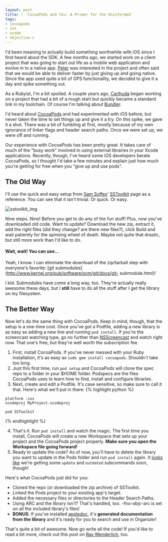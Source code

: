 ```yaml
---
layout: post
title: ! 'CocoaPods and You: A Primer for the Uninformed'
tags:
- cocoapods
- ios
- xcode
- objective-c
---
```

I'd been meaning to actually build something worthwhile with iOS since I first
heard about the SDK. A few months ago, we started work on a client project
that was going to start out life as a mobile web application and evolve in to
a native app. [Peter](https://twitter.com/pkananen) was interested in the
project and often said that we would be able to deliver faster by just giving
up and going native. Since the app used quite a bit of GPS functionality, we
decided to give it a day and spike something out.

As a Rubyist, I'm a bit spoiled. A couple years ago,
[Carlhuda](https://github.com/carlhuda) began working on a project that had a
bit of a rough start but quickly became a standard link in my toolchain. Of
course I'm talking about [Bundler](http://gembundler.com).

I'd heard about [CocoaPods](http://cocoapods.org) and had experimented with
iOS before, but never taken the time to set things up and give it a try. On
this spike, we gave it a shot. There was a bit of fumbling at first, mostly
because of my own ignorance of linker flags and header search paths. Once we
were set up, we were off and running.

Our experience with CocoaPods has been pretty great. It takes care of much of
the "busy work" involved in using external libraries in your Xcode
applications. Recently, though, I've heard some iOS developers berate
CocoaPods, so I thought I'd take a few minutes and explain just how much
you're getting for free when you "give up and use pods".

## The Old Way

I'll use the quick and easy setup from [Sam
Soffes](https://twitter.com/samsoffes)' [SSToolkit](http://sstoolk.it) page as
a reference. You can see that it isn't trivial. Or quick. Or easy.

![sstoolkit_img](http://cdmwebs.com/s/SSToolkit-20120822-231013.jpg)

Nine steps. Nine! Before you get to do any of the fun stuff! Plus, now you've
downloaded old code. Want to update? Download the new zip, extract it, add the
right files (did they change? are there new files?), click Build and wait
patiently for the spinning wheel of death. Maybe not quite that drastic, but
still more work than I'd like to do.

#### Wait, wait! You can use…

Yeah, I know. I can eliminate the download of the zip/tarball step with
everyone's favorite: [git
submodules](http://www.kernel.org/pub/software/scm/git/docs/git-
submodule.html)!

I kid. Submodules have come a long way, too. They're actually really awesome
these days, but I **still** have to do all the stuff after I get the library
on my filesystem.

## The Better Way

Now let's do the same thing with CocoaPods. Keep in mind, though, that the
setup is a one-time cost. Once you've got a Podfile, adding a new library is
as easy as adding a new line and running `pod install`. If you're the
screencast watching type, go no further than
[NSScreencast](http://nsscreencast.com/episodes/5-cocoapods) and watch right
now. That one's free, but they're well worth the subscription fee.

  1. First, install CocoaPods. If you've never messed with your Ruby installation, it's as easy as `sudo gem install cocoapods`. Shouldn't take too long.
  2. Just this first time, run `pod setup` and CocoaPods will clone the spec repo to a folder in your $HOME folder. Podspecs are the files CocoaPods uses to learn how to find, install and configure libraries.
  3. Next, create and edit a Podfile. It's case sensitive, so make sure to call it that. Here's what we'll put in there:
{% highlight python %}

    platform :ios
    xcodeproj MyProject.xcodeproj

    pod SSToolkit
{% endhighlight %}

  4. That's it. Run `pod install` and watch the magic. The first time you install, CocoaPods will create a new Workspace that sets up your project and the CocoaPods project properly. **Make sure you open the Workspace file going forward!**
  5. Ready to update the code? As of now, you'll have to delete the library you want to update in the Pods folder and run `pod install` again. It [looks like](https://github.com/CocoaPods/CocoaPods/pull/447) we're getting some `update` and `outdated` subcommands soon, though!

Here's what CocoaPods just did for you:

  * Cloned the repo (or downloaded the zip archive) of SSToolkit.
  * Linked the Pods project to your existing app's target.
  * Added the necessary files or directories to the Header Search Paths.
  * Using ARC and the library isn't? That's handled, too. -fno-objc-arc is set on all the included library's files!
  * **BONUS**: If you've installed [appledoc](http://gentlebytes.com/appledoc/), it's **generated documentation from the library** and it's ready for you to search and use in Organizer!

That's quite a bit of awesome. Now go write all the code! If you'd like to
read a bit more, check out this post on [Ray
Wenderlich](http://www.raywenderlich.com/12139/introduction-to-cocoapods),
too.
